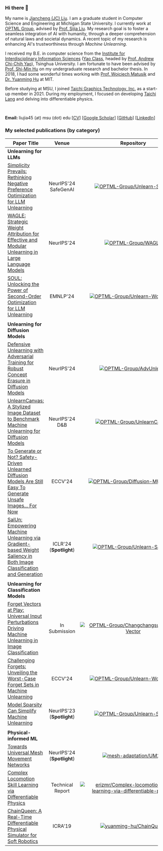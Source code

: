 ### Hi there 👋

My name is [Jiancheng (JC) Liu](https://ljcc0930.github.io/). I am a graduate student in Computer Science and Engineering at Michigan State University. I currently work at [OPTML Group](https://www.optml-group.com/), advised by [Prof. Sijia Liu](https://lsjxjtu.github.io/). My research goal is to foster a seamless integration of AI with humanity, through a deeper comprehension of natural laws and societal dynamics. A recent topic of my research is enhancing AI's trustworthiness through *Machine Unlearning*.

I received my B.E. in computer science from the [Institute for Interdisciplinary Information Sciences](https://iiis.tsinghua.edu.cn/en/) ([Yao Class](https://iiis.tsinghua.edu.cn/en/yaoclass/), headed by [Prof. Andrew Chi-Chih Yao](https://iiis.tsinghua.edu.cn/yao/)), Tsinghua University. I am fortunate to have been advised by [Prof. Shi-Min Hu](https://cg.cs.tsinghua.edu.cn/shimin.htm) on my undergraduate research and bachelor thesis. In 2018, I had some wonderful times working with [Prof. Wojciech Matusik](https://cdfg.mit.edu/wojciech) and [Dr. Yuanming Hu](https://yuanming.taichi.graphics/) at MIT.

Before studying at MSU, I joined [Taichi Graphics Technology, Inc.](https://taichi.graphics/) as a start-up member in 2021. During my employment, I focused on developing [Taichi Lang](https://github.com/taichi-dev/taichi) and delving into differentiable physics.

</br>

**Email:** liujia45 (at) msu (dot) edu [[CV](https://ljcc0930.github.io/docs/cv_jiancheng.pdf)] [[Google Scholar](https://scholar.google.com/citations?user=ReWNzl4AAAAJ)] [[GitHub](https://github.com/ljcc0930)] [[LinkedIn](https://www.linkedin.com/in/ljcc0930/)]

### My selected publications (by category)
|Paper Title|Venue|<div style="width:350px">Repository</div>|
|---|:---:|:---:|
|**Unlearning for LLMs**||
|[Simplicity Prevails: Rethinking Negative Preference Optimization for LLM Unlearning](https://arxiv.org/abs/2410.07163)| NeurIPS'24 SafeGenAI | [![OPTML-Group/Unlearn-Simple](https://img.shields.io/badge/Unlearn--Simple-grey?logo=github)](https://github.com/OPTML-Group/Unlearn-Simple) |
|[WAGLE: Strategic Weight Attribution for Effective and Modular Unlearning in Large Language Models](https://arxiv.org/abs/2410.17509)| NeurIPS'24 | [![OPTML-Group/WAGLE](https://img.shields.io/badge/WAGLE-grey?logo=github)](https://github.com/OPTML-Group/WAGLE) |
|[SOUL: Unlocking the Power of Second-Order Optimization for LLM Unlearning](https://arxiv.org/abs/2404.18239)| EMNLP'24 |[![OPTML-Group/Unlearn-WorstCase](https://img.shields.io/badge/SOUL-grey?logo=github)](https://github.com/OPTML-Group/SOUL)|
|||
|**Unlearning for Diffusion Models**||
|[Defensive Unlearning with Adversarial Training for Robust Concept Erasure in Diffusion Models](https://arxiv.org/abs/2405.15234)| NeurIPS'24 |[![OPTML-Group/AdvUnlearn](https://img.shields.io/badge/AdvUnlearn-grey?logo=github)](https://github.com/OPTML-Group/AdvUnlearn)|
|[UnlearnCanvas: A Stylized Image Dataset to Benchmark Machine Unlearning for Diffusion Models](https://arxiv.org/abs/2402.11846)| NeurIPS'24 D&B |[![OPTML-Group/UnlearnCanvas](https://img.shields.io/badge/UnlearnCanvas-grey?logo=github)](https://github.com/OPTML-Group/UnlearnCanvas)|
|[To Generate or Not? Safety-Driven Unlearned Diffusion Models Are Still Easy To Generate Unsafe Images... For Now](https://arxiv.org/abs/2310.11868)| ECCV'24 |[![OPTML-Group/Diffusion-MU-Attack](https://img.shields.io/badge/Diffusion--MU--Attack-grey?logo=github)](https://github.com/OPTML-Group/Diffusion-MU-Attack)|
|[SalUn: Empowering Machine Unlearning via Gradient-based Weight Saliency in Both Image Classification and Generation](https://arxiv.org/abs/2310.12508)|ICLR'24 (**Spotlight**)|[![OPTML-Group/Unlearn-Saliency](https://img.shields.io/badge/Unlearn--Saliency-grey?logo=github)](https://github.com/OPTML-Group/Unlearn-Saliency)|
|||
|**Unlearning for Classification Models**||
|[Forget Vectors at Play: Universal Input Perturbations Driving Machine Unlearning in Image Classification](https://arxiv.org/abs/2412.16780)| In Submission |[![OPTML-Group/Changchangsun/Forget-Vector](https://img.shields.io/badge/Forget--Vector-grey?logo=github)](https://github.com/Changchangsun/Forget-Vector)|
|[Challenging Forgets: Unveiling the Worst-Case Forget Sets in Machine Unlearning](https://arxiv.org/abs/2403.07362)| ECCV'24 |[![OPTML-Group/Unlearn-WorstCase](https://img.shields.io/badge/Unlearn--WorstCase-grey?logo=github)](https://github.com/OPTML-Group/Unlearn-WorstCase)|
|[Model Sparsity Can Simplify Machine Unlearning](https://arxiv.org/abs/2304.04934)|NeurIPS'23 (**Spotlight**)|[![OPTML-Group/Unlearn-Sparse](https://img.shields.io/badge/Unlearn--Sparse-grey?logo=github)](https://github.com/OPTML-Group/Unlearn-Sparse)|
|||
|**Physical-informed ML**||
|[Towards Universal Mesh Movement Networks](https://arxiv.org/abs/2407.00382)| NeurIPS'24 (**Spotlight**) | [![mesh-adaptation/UM2N](https://img.shields.io/badge/UM2N-grey?logo=github)](https://github.com/mesh-adaptation/UM2N) |
|[Complex Locomotion Skill Learning via Differentiable Physics](https://arxiv.org/abs/2206.02341)| Technical Report | [![erizmr/Complex-locomotion-skill-learning-via-differentiable-physics](https://img.shields.io/badge/Complex--learning-grey?logo=github)](https://github.com/erizmr/Complex-locomotion-skill-learning-via-differentiable-physics) |
|[ChainQueen: A Real-Time Differentiable Physical Simulator for Soft Robotics](https://arxiv.org/abs/1810.01054)| ICRA'19 |[![yuanming-hu/ChainQueen](https://img.shields.io/badge/ChainQueen-grey?logo=github)](https://github.com/yuanming-hu/ChainQueen)|
